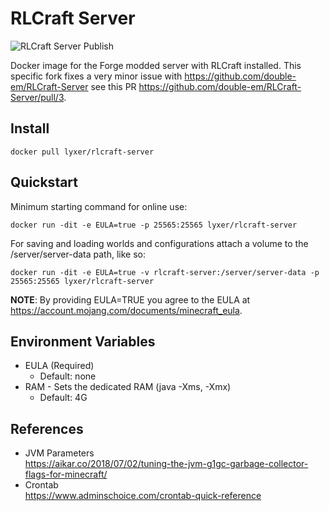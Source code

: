# RLCraft Server
![RLCraft Server Publish](https://github.com/double-em/RLCraft-Server/workflows/RLCraft%20Server%20Publish/badge.svg)

Docker image for the Forge modded server with RLCraft installed. This specific fork fixes a very minor issue with https://github.com/double-em/RLCraft-Server see this PR https://github.com/double-em/RLCraft-Server/pull/3.

## Install
```
docker pull lyxer/rlcraft-server
```

## Quickstart
Minimum starting command for online use:
```
docker run -dit -e EULA=true -p 25565:25565 lyxer/rlcraft-server
```

For saving and loading worlds and configurations attach a volume to the /server/server-data path, like so:
```
docker run -dit -e EULA=true -v rlcraft-server:/server/server-data -p 25565:25565 lyxer/rlcraft-server
```

**NOTE**: By providing EULA=TRUE you agree to the EULA at https://account.mojang.com/documents/minecraft_eula.

## Environment Variables
- EULA (Required)
  - Default: none
- RAM - Sets the dedicated RAM (java -Xms, -Xmx)
  - Default: 4G

## References
- JVM Parameters<br>
  https://aikar.co/2018/07/02/tuning-the-jvm-g1gc-garbage-collector-flags-for-minecraft/
- Crontab<br>
  https://www.adminschoice.com/crontab-quick-reference
